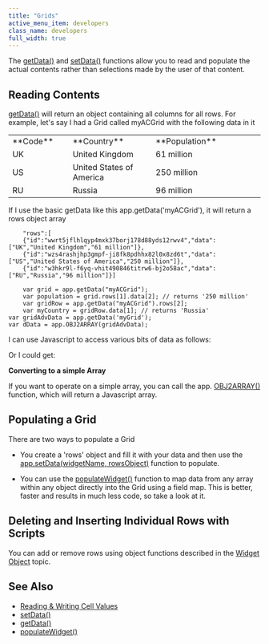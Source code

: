 ```yaml
---
title: "Grids"
active_menu_item: developers
class_name: developers
full_width: true
---
```



The [getData()](/developers/user-guide/scripting-apis/client-api/widget-data-state-manipulation/getdata) and [setData()](/developers/user-guide/scripting-apis/client-api/widget-data-state-manipulation/setdata) functions allow you to read and populate the actual contents rather than selections made by the user of that content.

## Reading Contents

[getData()](/developers/user-guide/scripting-apis/client-api/widget-data-state-manipulation/getdata) will return an object containing all columns for all rows. For example, let's say I had a Grid called myACGrid with the following data in it

<table>
<tr>
<td width="75">
**Code**

</td>
<td width="22">
</td>
<td width="183">
**Country**

</td>
<td width="27">
</td>
<td width="394">
**Population**

</td>
</tr>
<tr>
<td width="75">
UK

</td>
<td width="22">
</td>
<td width="183">
United Kingdom

</td>
<td width="27">
</td>
<td width="394">
61 million

</td>
</tr>
<tr>
<td width="75">
US

</td>
<td width="22">
</td>
<td width="183">
United States of America

</td>
<td width="27">
</td>
<td width="394">
250 million

</td>
</tr>
<tr>
<td width="75">
RU

</td>
<td width="22">
</td>
<td width="183">
Russia

</td>
<td width="27">
</td>
<td width="394">
96 million

</td>
</tr>
</table>

If I use the basic getData like this app.getData('myACGrid'), it will return a rows object array

        "rows":[
        {"id":"wwrt5jflhlqyp4mxk37borj178d88yds12rwv4","data":["UK","United Kingdom","61 million"]},
        {"id":"wzs4rashjhp3gmpf-ji8fk8pdhhx82l0x8zd6t","data":["US","United States of America","250 million"]},
        {"id":"w3hkr9l-f6yq-vhit490846titrw6-bj2o58ac","data":["RU","Russia","96 million"]}]
     
        var grid = app.getData("myACGrid");
        var population = grid.rows[1].data[2]; // returns '250 million'
        var gridRow = app.getData("myACGrid").rows[2];
        var myCountry = gridRow.data[1]; // returns 'Russia'
    var gridAdvData = app.getData('myGrid');
    var dData = app.OBJ2ARRAY(gridAdvData);
     
   

I can use Javascript to access various bits of data as follows:

Or I could get:

**Converting to a simple Array**

If you want to operate on a simple array, you can call the app. [OBJ2ARRAY()](/developers/user-guide/scripting-apis/client-api/conversion-functions/advancedtoarray) function, which will return a Javascript array.

## Populating a Grid

There are two ways to populate a Grid

 - You create a 'rows' object and fill it with your data and then use the [app.setData(widgetName, rowsObject)](/developers/user-guide/scripting-apis/client-api/widget-data-state-manipulation/setdata) function to populate.

 - You can use the [populateWidget()](/developers/user-guide/scripting-apis/client-api/widget-data-state-manipulation/populatewidget/) function to map data from any array within any object directly into the Grid using a field map. This is better, faster and results in much less code, so take a look at it.

## Deleting and Inserting Individual Rows with Scripts

You can add or remove rows using object functions described in the [Widget Object](/developers/user-guide/scripting-apis/client-api/objects-titbits/widget-object) topic.

## See Also

 - [Reading & Writing Cell Values](/developers/user-guide/scripting-apis/client-scripting-overview/scripting-with-javascript/widget-reading-writing/widget-values-reading-writing-user-entered-data/grids-repeater-containers)
 - [setData()](/developers/user-guide/scripting-apis/client-api/widget-data-state-manipulation/setdata)
 - [getData()](/developers/user-guide/scripting-apis/client-api/widget-data-state-manipulation/getdata)
 - [populateWidget()](/developers/user-guide/scripting-apis/client-api/widget-data-state-manipulation/populatewidget/)

